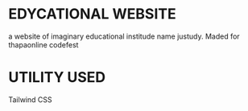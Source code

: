 # EDYCATIONAL WEBSITE
a website of imaginary educational institude name justudy. Maded for thapaonline codefest
# UTILITY USED 
Tailwind CSS
